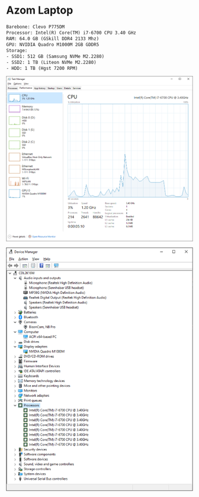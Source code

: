 # Azom Laptop 

```
Barebone: Clevo P775DM
Processor: Intel(R) Core(TM) i7-6700 CPU 3.40 GHz
RAM: 64.0 GB (GSkill DDR4 2133 Mhz)
GPU: NVIDIA Quadro M1000M 2GB GDDR5
Storage:
- SSD1: 512 GB (Samsung NVMe M2.2280)
- SSD2: 1 TB (Liteon NVMe M2.2280)
- HDD: 1 TB (Hgst 7200 RPM)
```

![](./images/azom-laptop-properties-1.png "Windows 10 Task Manager")

![](./images/azom-laptop-device-manager-1.png "Device Manager")